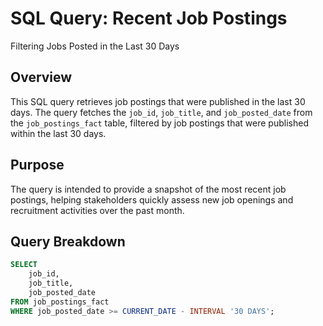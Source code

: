 # SQL Query: Recent Job Postings
Filtering Jobs Posted in the Last 30 Days
## Overview
This SQL query retrieves job postings that were published in the last 30 days. The query fetches the `job_id`, `job_title`, and `job_posted_date` from the `job_postings_fact` table, filtered by job postings that were published within the last 30 days.

## Purpose
The query is intended to provide a snapshot of the most recent job postings, helping stakeholders quickly assess new job openings and recruitment activities over the past month.

## Query Breakdown

```sql
SELECT 
    job_id,
    job_title,
    job_posted_date
FROM job_postings_fact
WHERE job_posted_date >= CURRENT_DATE - INTERVAL '30 DAYS';
